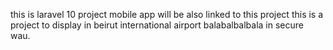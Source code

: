 this is laravel 10 project 
mobile app will be also linked to this project
this is a project to display in beirut international airport balabalbalbala in secure wau.
